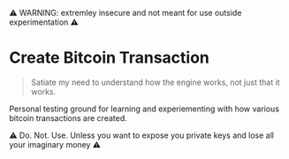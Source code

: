 ⚠️  WARNING: extremley insecure and not meant for use outside experimentation ⚠️

# Create Bitcoin Transaction 
> Satiate my need to understand how the engine works, not just that it works.

Personal testing ground for learning and experiementing with how various bitcoin transactions are created.

⚠️  Do. Not. Use. Unless you want to expose you private keys and lose all your imaginary money ⚠️  
